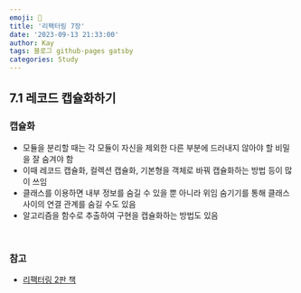 ```yaml
---
emoji: 👋
title: '리팩터링 7장'
date: '2023-09-13 21:33:00'
author: Kay
tags: 블로그 github-pages gatsby
categories: Study
---
```


## 7.1 레코드 캡슐화하기

### 캡슐화

- 모듈을 분리할 때는 각 모듈이 자신을 제외한 다른 부분에 드러내지 않아야 할 비밀을 잘 숨겨야 함
- 이때 레코드 캡슐화, 컬렉션 캡슐화, 기본형을 객체로 바꿔 캡슐화하는 방법 등이 많이 쓰임
- 클래스를 이용하면 내부 정보를 숨길 수 있을 뿐 아니라 위임 숨기기를 통해 클래스 사이의 연결 관계를 숨길 수도 있음
- 알고리즘을 함수로 추출하여 구현을 캡슐화하는 방법도 있음

<br>

### 참고

- [리팩터링 2판 책](https://www.yes24.com/Product/Goods/89649360)

```toc

```
